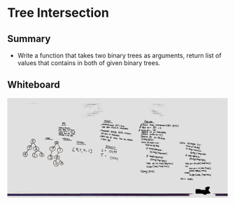 # Tree Intersection

## Summary
- Write a function that takes two binary trees as arguments, return list of values that contains in both of given binary trees.

## Whiteboard
![tree interseaction](../../assets/tree_intersections.jpg)
